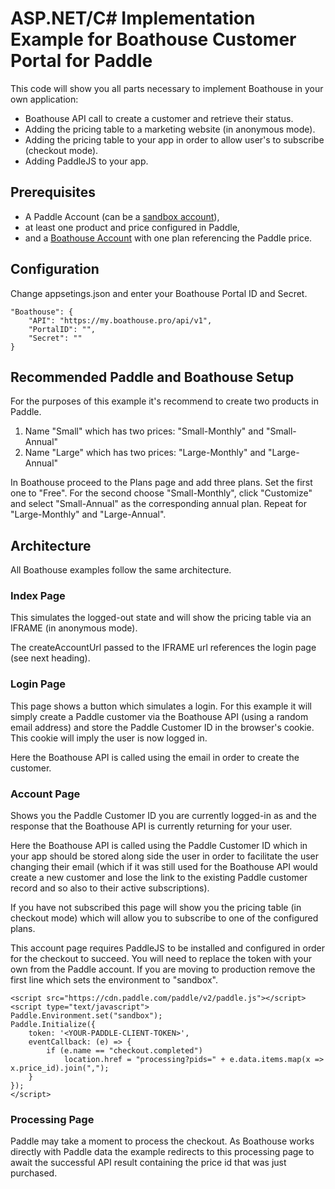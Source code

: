 # ASP.NET/C# Implementation Example for Boathouse Customer Portal for Paddle 

This code will show you all parts necessary to implement Boathouse in your own application:

- Boathouse API call to create a customer and retrieve their status.
- Adding the pricing table to a marketing website (in anonymous mode).
- Adding the pricing table to your app in order to allow user's to subscribe (checkout mode).
- Adding PaddleJS to your app.

## Prerequisites

- A Paddle Account (can be a [sandbox account](https://sandbox-login.paddle.com/signup)),
- at least one product and price configured in Paddle,
- and a [Boathouse Account](https://www.boathouse.pro) with one plan referencing the Paddle price.

## Configuration 

Change appsetings.json and enter your Boathouse Portal ID and Secret. 

    "Boathouse": {
        "API": "https://my.boathouse.pro/api/v1",
        "PortalID": "",
        "Secret": ""
    }

## Recommended Paddle and Boathouse Setup

For the purposes of this example it's recommend to create two products in Paddle.

1. Name "Small" which has two prices: "Small-Monthly" and "Small-Annual"
2. Name "Large" which has two prices: "Large-Monthly" and "Large-Annual"

In Boathouse proceed to the Plans page and add three plans. Set the first one to "Free".
For the second choose "Small-Monthly", click "Customize" and select "Small-Annual" as the corresponding annual plan. 
Repeat for "Large-Monthly" and "Large-Annual".

## Architecture

All Boathouse examples follow the same architecture.

### Index Page

This simulates the logged-out state and will show the pricing table via an IFRAME (in anonymous mode).

The createAccountUrl passed to the IFRAME url references the login page (see next heading).

### Login Page 

This page shows a button which simulates a login. For this example it will simply create a Paddle customer via the Boathouse API (using a random email address) and store the Paddle Customer ID in the browser's cookie. This cookie will imply the user is now logged in.

Here the Boathouse API is called using the email in order to create the customer.

### Account Page

Shows you the Paddle Customer ID you are currently logged-in as and the response that the Boathouse API is currently returning for your user.

Here the Boathouse API is called using the Paddle Customer ID which in your app should be stored along side the user in order to facilitate the user changing their email (which if it was still used for the Boathouse API would create a new customer and lose the link to the existing Paddle customer record and so also to their active subscriptions).

If you have not subscribed this page will show you the pricing table (in checkout mode) which will allow you to subscribe to one of the configured plans.



This account page requires PaddleJS to be installed and configured in order for the checkout to succeed. You will need to replace the token with your own from the Paddle account. If you are moving to production remove the first line which sets the environment to "sandbox".

    <script src="https://cdn.paddle.com/paddle/v2/paddle.js"></script>
    <script type="text/javascript">
    Paddle.Environment.set("sandbox");
    Paddle.Initialize({
        token: '<YOUR-PADDLE-CLIENT-TOKEN>',
        eventCallback: (e) => {
            if (e.name == "checkout.completed") 
                location.href = "processing?pids=" + e.data.items.map(x => x.price_id).join(",");
        }
    });
    </script>

### Processing Page

Paddle may take a moment to process the checkout. As Boathouse works directly with Paddle data the example redirects to this processing page to await the successful API result containing the price id that was just purchased.